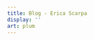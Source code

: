 ```yaml
---
title: Blog - Erica Scarpa
display: ''
art: plum
---
```


<SubNav />

<ListPosts only-date type="blog" />

